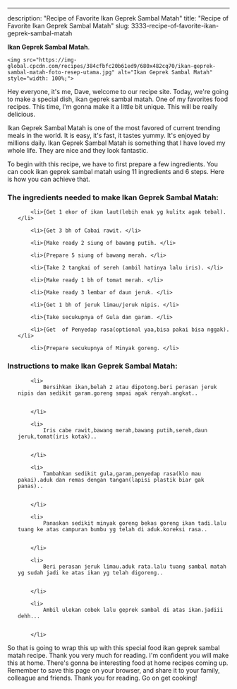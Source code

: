 ---
description: "Recipe of Favorite Ikan Geprek Sambal Matah"
title: "Recipe of Favorite Ikan Geprek Sambal Matah"
slug: 3333-recipe-of-favorite-ikan-geprek-sambal-matah

<p>
	<strong>Ikan Geprek Sambal Matah</strong>. 
	
</p>
<p>
	
	<img src="https://img-global.cpcdn.com/recipes/384cfbfc20b61ed9/680x482cq70/ikan-geprek-sambal-matah-foto-resep-utama.jpg" alt="Ikan Geprek Sambal Matah" style="width: 100%;">
	
	
</p>
<p>
	Hey everyone, it's me, Dave, welcome to our recipe site. Today, we're going to make a special dish, ikan geprek sambal matah. One of my favorites food recipes. This time, I'm gonna make it a little bit unique. This will be really delicious.
</p>
	
<p>
	
</p>
<p>
	Ikan Geprek Sambal Matah is one of the most favored of current trending meals in the world. It is easy, it's fast, it tastes yummy. It's enjoyed by millions daily. Ikan Geprek Sambal Matah is something that I have loved my whole life. They are nice and they look fantastic.
</p>

<p>
To begin with this recipe, we have to first prepare a few ingredients. You can cook ikan geprek sambal matah using 11 ingredients and 6 steps. Here is how you can achieve that.
</p>

<h3>The ingredients needed to make Ikan Geprek Sambal Matah:</h3>

<ol>
	
		<li>{Get 1 ekor of ikan laut(lebih enak yg kulitx agak tebal). </li>
	
		<li>{Get 3 bh of Cabai rawit. </li>
	
		<li>{Make ready 2 siung of bawang putih. </li>
	
		<li>{Prepare 5 siung of bawang merah. </li>
	
		<li>{Take 2 tangkai of sereh (ambil hatinya lalu iris). </li>
	
		<li>{Make ready 1 bh of tomat merah. </li>
	
		<li>{Make ready 3 lembar of daun jeruk. </li>
	
		<li>{Get 1 bh of jeruk limau/jeruk nipis. </li>
	
		<li>{Take secukupnya of Gula dan garam. </li>
	
		<li>{Get  of Penyedap rasa(optional yaa,bisa pakai bisa nggak). </li>
	
		<li>{Prepare secukupnya of Minyak goreng. </li>
	
</ol>
<p>
	
</p>

<h3>Instructions to make Ikan Geprek Sambal Matah:</h3>

<ol>
	
		<li>
			Bersihkan ikan,belah 2 atau dipotong.beri perasan jeruk nipis dan sedikit garam.goreng smpai agak renyah.angkat..
			
			
		</li>
	
		<li>
			Iris cabe rawit,bawang merah,bawang putih,sereh,daun jeruk,tomat(iris kotak)..
			
			
		</li>
	
		<li>
			Tambahkan sedikit gula,garam,penyedap rasa(klo mau pakai).aduk dan remas dengan tangan(lapisi plastik biar gak panas)..
			
			
		</li>
	
		<li>
			Panaskan sedikit minyak goreng bekas goreng ikan tadi.lalu tuang ke atas campuran bumbu yg telah di aduk.koreksi rasa..
			
			
		</li>
	
		<li>
			Beri perasan jeruk limau.aduk rata.lalu tuang sambal matah yg sudah jadi ke atas ikan yg telah digoreng..
			
			
		</li>
	
		<li>
			Ambil ulekan cobek lalu geprek sambal di atas ikan.jadiii dehh...
			
			
		</li>
	
</ol>

<p>
	
</p>

<p>
	So that is going to wrap this up with this special food ikan geprek sambal matah recipe. Thank you very much for reading. I'm confident you will make this at home. There's gonna be interesting food at home recipes coming up. Remember to save this page on your browser, and share it to your family, colleague and friends. Thank you for reading. Go on get cooking!
</p>
